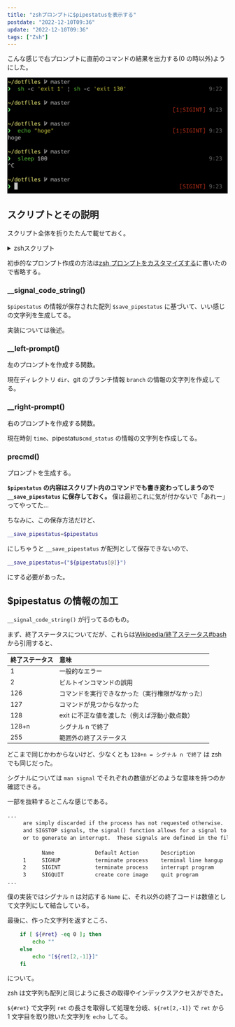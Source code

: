 ```yaml
---
title: "zshプロンプトに$pipestatusを表示する"
postdate: "2022-12-10T09:36"
update: "2022-12-10T09:36"
tags: ["Zsh"]
---
```


こんな感じで右プロンプトに直前のコマンドの結果を出力する(0 の時以外)ようにした。

![プロンプト](./prompt.png)

## スクリプトとその説明

スクリプト全体を折りたたんで載せておく。

<details>
<summary>zshスクリプト</summary>

```zsh
__signal_code_string() {
    local ret=""
    for STATUS in $__save_pipestatus;
    do
        # man signal
        case $STATUS in
            0  ) ;;
            129) ret="${ret}|SIGHUP"   ;;   # terminate process    terminal line hangup
            130) ret="${ret}|SIGINT"   ;;   # terminate process    interrupt program
            131) ret="${ret}|SIGQUIT"  ;;   # create core image    quit program
            132) ret="${ret}|SIGILL"   ;;   # create core image    illegal instruction
            133) ret="${ret}|SIGTRAP"  ;;   # create core image    trace trap
            134) ret="${ret}|SIGABRT"  ;;   # create core image    abort program (formerly SIGIOT)
            135) ret="${ret}|SIGEMT"   ;;   # create core image    emulate instruction executed
            136) ret="${ret}|SIGFPE"   ;;   # create core image    floating-point exception
            137) ret="${ret}|SIGKILL"  ;;   # terminate process    kill program
            138) ret="${ret}|SIGBUS"   ;;   # create core image    bus error
            139) ret="${ret}|SIGSEGV"  ;;   # create core image    segmentation violation
            140) ret="${ret}|SIGSYS"   ;;   # create core image    non-existent system call invoked
            141) ret="${ret}|SIGPIPE"  ;;   # terminate process    write on a pipe with no reader
            142) ret="${ret}|SIGALRM"  ;;   # terminate process    real-time timer expired
            143) ret="${ret}|SIGTERM"  ;;   # terminate process    software termination signal
            144) ret="${ret}|SIGURG"   ;;   # discard signal       urgent condition present on socket
            145) ret="${ret}|SIGSTOP"  ;;   # stop process         stop (cannot be caught or ignored)
            146) ret="${ret}|SIGTSTP"  ;;   # stop process         stop signal generated from keyboard
            147) ret="${ret}|SIGCONT"  ;;   # discard signal       continue after stop
            148) ret="${ret}|SIGCHLD"  ;;   # discard signal       child status has changed
            149) ret="${ret}|SIGTTIN"  ;;   # stop process         background read attempted from control terminal
            150) ret="${ret}|SIGTTOU"  ;;   # stop process         background write attempted to control terminal
            151) ret="${ret}|SIGIO"    ;;   # discard signal       I/O is possible on a descriptor (see fcntl(2))
            152) ret="${ret}|SIGXCPU"  ;;   # terminate process    cpu time limit exceeded (see setrlimit(2))
            153) ret="${ret}|SIGXFSZ"  ;;   # terminate process    file size limit exceeded (see setrlimit(2))
            154) ret="${ret}|SIGVTALRM";;   # terminate process    virtual time alarm (see setitimer(2))
            155) ret="${ret}|SIGPROF"  ;;   # terminate process    profiling timer alarm (see setitimer(2))
            156) ret="${ret}|SIGWINCH" ;;   # discard signal       Window size change
            157) ret="${ret}|SIGINFO"  ;;   # discard signal       status request from keyboard
            158) ret="${ret}|SIGUSR1"  ;;   # terminate process    User defined signal 1
            159) ret="${ret}|SIGUSR2"  ;;   # terminate process    User defined signal 2
            *  ) ret="${ret}|${STATUS}";;
        esac
    done

    if [ ${#ret} -eq 0 ]; then
        echo ""
    else
        echo "[${ret[2,-1]}]"
    fi
}

__left-prompt() {
  local dir="%F{11}%~%f"
  local next="%F{47}❯%f "

  if [ `git rev-parse --is-inside-work-tree 2> /dev/null` ]; then
    local branch_name=`git rev-parse --abbrev-ref HEAD 2> /dev/null`
    local branch="%F{250} ${branch_name}%f"
    echo -e "\n${dir} ${branch}\n${next}"
  else
    echo -e "\n${dir}\n${next}"
  fi
}
__right-prompt() {
  local time="%F{242}%T%f"
  local cmd_status="%F{1}`__signal_code_string`%f"
  echo "${cmd_status} ${time}"
}

precmd() {
  __save_pipestatus=("${pipestatus[@]}")
  PROMPT=`__left-prompt`
  RPROMPT=`__right-prompt`
}
```

</details>

初歩的なプロンプト作成の方法は[zsh プロンプトをカスタマイズする](../zsh-prompt-custom)に書いたので省略する。

### \_\_signal_code_string()

`$pipestatus` の情報が保存された配列 `$save_pipestatus` に基づいて、いい感じの文字列を生成してる。

実装については後述。

### \_\_left-prompt()

左のプロンプトを作成する関数。

現在ディレクトリ `dir`、git のブランチ情報 `branch` の情報の文字列を作成してる。

### \_\_right-prompt()

右のプロンプトを作成する関数。

現在時刻 `time`、pipestatus`cmd_status` の情報の文字列を作成してる。

### precmd()

プロンプトを生成する。

**`$pipestatus` の内容はスクリプト内のコマンドでも書き変わってしまうので `__save_pipestatus` に保存しておく。**
僕は最初これに気が付かないで「あれー」ってやってた...

ちなみに、この保存方法だけど、

```zsh
__save_pipestatus=$pipestatus
```

にしちゃうと `__save_pipestatus` が配列として保存できないので、

```zsh
__save_pipestatus=("${pipestatus[@]}")
```

にする必要があった。

## $pipestatus の情報の加工

`__signal_code_string()` が行ってるのもの。

まず、終了ステータスについてだが、これらは[Wikipedia/終了ステータス#bash](https://ja.wikipedia.org/wiki/%E7%B5%82%E4%BA%86%E3%82%B9%E3%83%86%E3%83%BC%E3%82%BF%E3%82%B9#bash)から引用すると、

| 終了ステータス | 意味                                             |
| :------------- | :----------------------------------------------- |
| 1              | 一般的なエラー                                   |
| 2              | ビルトインコマンドの誤用                         |
| 126            | コマンドを実行できなかった（実行権限がなかった） |
| 127            | コマンドが見つからなかった                       |
| 128            | exit に不正な値を渡した（例えば浮動小数点数）    |
| 128+n          | シグナル n で終了                                |
| 255            | 範囲外の終了ステータス                           |

どこまで同じかわからないけど、少なくとも `128+n = シグナル n で終了` は zsh でも同じだった。

シグナルについては `man signal` でそれぞれの数値がどのような意味を持つのか確認できる。

一部を抜粋するとこんな感じである。

```txt
...
     are simply discarded if the process has not requested otherwise.  Except for the SIGKILL
     and SIGSTOP signals, the signal() function allows for a signal to be caught, to be ignored,
     or to generate an interrupt.  These signals are defined in the file <signal.h>:

           Name             Default Action       Description
     1     SIGHUP           terminate process    terminal line hangup
     2     SIGINT           terminate process    interrupt program
     3     SIGQUIT          create core image    quit program
...
```

僕の実装ではシグナル n は対応する `Name` に、それ以外の終了コードは数値として文字列にして結合している。

最後に、作った文字列を返すところ、

```zsh
    if [ ${#ret} -eq 0 ]; then
        echo ""
    else
        echo "[${ret[2,-1]}]"
    fi
```

について。

zsh は文字列も配列と同じように長さの取得やインデックスアクセスができた。

`${#ret}` で文字列 `ret` の長さを取得して処理を分岐、`${ret[2,-1]}` で `ret` から 1 文字目を取り除いた文字列を `echo` してる。
